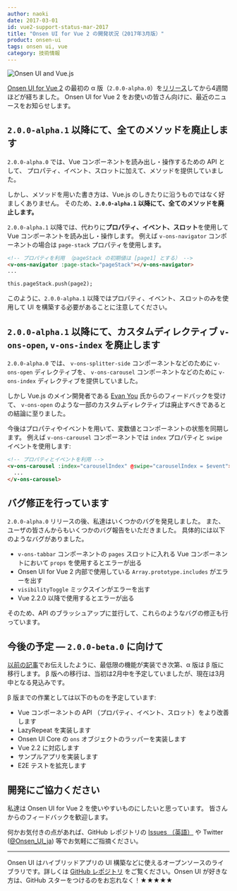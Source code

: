 ```yaml
---
author: naoki
date: 2017-03-01
id: vue2-support-status-mar-2017
title: "Onsen UI for Vue 2 の開発状況（2017年3月版）"
product: onsen-ui
tags: onsen ui, vue
category: 技術情報
---
```


![Onsen UI and Vue.js](https://onsen.io/blog/content/images/2016/Aug/onsen_vue.png)

[Onsen UI for Vue 2](https://ja.onsen.io/vue/) の最初の α 版（`2.0.0-alpha.0`）を[リリース](/blog/vuejs-2-binding-alpha-version-is-here/)してから4週間ほどが経ちました。
Onsen UI for Vue 2 をお使いの皆さん向けに、最近のニュースをお知らせします。

## `2.0.0-alpha.1` 以降にて、全てのメソッドを廃止します

`2.0.0-alpha.0` では、Vue コンポーネントを読み出し・操作するための API として、
プロパティ、イベント、スロットに加えて、メソッドを提供していました。

しかし、メソッドを用いた書き方は、Vue.js のしきたりに沿うものではなく好ましくありません。
そのため、**`2.0.0-alpha.1` 以降にて、全てのメソッドを廃止します。**

`2.0.0-alpha.1` 以降では、代わりに**プロパティ、イベント、スロット**を使用して Vue コンポーネントを読み出し・操作します。
例えば `v-ons-navigator` コンポーネントの場合は `page-stack` プロパティを使用します。

```html
<!-- プロパティを利用 （pageStack の初期値は [page1] とする） -->
<v-ons-navigator :page-stack="pageStack"></v-ons-navigator>
...

this.pageStack.push(page2);
```

このように、`2.0.0-alpha.1` 以降ではプロパティ、イベント、スロットのみを使用して UI を構築する必要があることに注意してください。

## `2.0.0-alpha.1` 以降にて、カスタムディレクティブ `v-ons-open`, `v-ons-index` を廃止します

`2.0.0-alpha.0` では、
`v-ons-splitter-side` コンポーネントなどのために `v-ons-open` ディレクティブを、
`v-ons-carousel` コンポーネントなどのために `v-ons-index` ディレクティブを提供していました。

しかし Vue.js のメイン開発者である [Evan You](https://github.com/yyx990803) 氏からのフィードバックを受けて、
`v-ons-open` のような一部のカスタムディレクティブは廃止すべきであるとの結論に至りました。

今後はプロパティやイベントを用いて、変数値とコンポーネントの状態を同期します。
例えば `v-ons-carousel` コンポーネントでは `index` プロパティと `swipe` イベントを使用します:

```html
<!-- プロパティとイベントを利用 -->
<v-ons-carousel :index="carouselIndex" @swipe="carouselIndex = $event">
  ...
</v-ons-carousel>
```

## バグ修正を行っています

`2.0.0-alpha.0` リリースの後、私達はいくつかのバグを発見しました。
また、ユーザの皆さんからもいくつかのバグ報告をいただきました。
具体的には以下のようなバグがありました。

- `v-ons-tabbar` コンポーネントの `pages` スロットに入れる Vue コンポーネントにおいて `props` を使用するとエラーが出る
- Onsen UI for Vue 2 内部で使用している `Array.prototype.includes` がエラーを出す
- `visibilityToggle` ミックスインがエラーを出す
- Vue 2.2.0 以降で使用するとエラーが出る

そのため、API のブラッシュアップに並行して、これらのようなバグの修正も行っています。

## 今後の予定 — `2.0.0-beta.0` に向けて

[以前の記事](/blog/vue2-support-status-jan-2017/)でお伝えしたように、最低限の機能が実装でき次第、α 版は β 版に移行します。
β 版への移行は、当初は2月中を予定していましたが、現在は3月中となる見込みです。

β 版までの作業としては以下のものを予定しています:

- Vue コンポーネントの API （プロパティ、イベント、スロット）をより改善します
- LazyRepeat を実装します
- Onsen UI Core の `ons` オブジェクトのラッパーを実装します
- Vue 2.2 に対応します
- サンプルアプリを実装します
- E2E テストを拡充します

## 開発にご協力ください

私達は Onsen UI for Vue 2 を使いやすいものにしたいと思っています。
皆さんからのフィードバックを歓迎します。

何かお気付きの点があれば、GitHub レポジトリの [Issues （英語）](https://github.com/OnsenUI/OnsenUI/issues) や Twitter ([@Onsen_UI_ja](https://twitter.com/Onsen_UI_ja)) 等でお気軽にご指摘ください。

---

Onsen UI はハイブリッドアプリの UI 構築などに使えるオープンソースのライブラリです。詳しくは [GitHub レポジトリ](https://github.com/OnsenUI/OnsenUI "GitHub レポジトリ") をご覧ください。Onsen UI が好きな方は、GitHub スターをつけるのをお忘れなく！★★★★★
